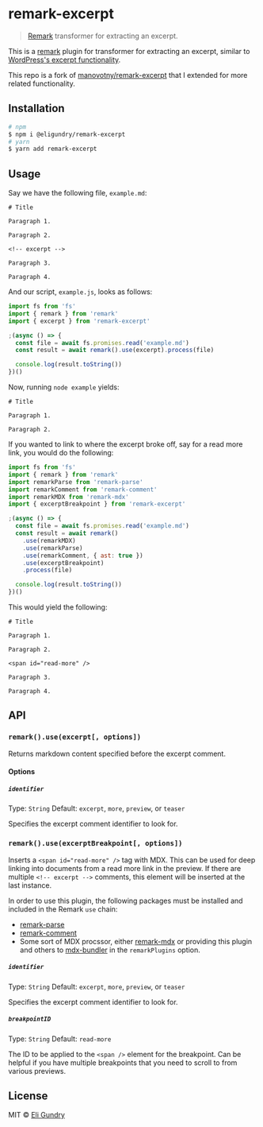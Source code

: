 # remark-excerpt

> [Remark](https://remark.js.org/) transformer for extracting an excerpt.

This is a [remark](https://remark.js.org/) plugin for transformer for extracting an excerpt, similar to [WordPress's excerpt functionality](https://kinsta.com/knowledgebase/wordpress-excerpt/).

This repo is a fork of [manovotny/remark-excerpt](https://github.com/manovotny/remark-excerpt) that I extended for more
related functionality.

## Installation

```bash
# npm
$ npm i @eligundry/remark-excerpt
# yarn
$ yarn add remark-excerpt
```

## Usage

Say we have the following file, `example.md`:

```
# Title

Paragraph 1.

Paragraph 2.

<!-- excerpt -->

Paragraph 3.

Paragraph 4.
```

And our script, `example.js`, looks as follows:

```javascript
import fs from 'fs'
import { remark } from 'remark'
import { excerpt } from 'remark-excerpt'

;(async () => {
  const file = await fs.promises.read('example.md')
  const result = await remark().use(excerpt).process(file)

  console.log(result.toString())
})()
```

Now, running `node example` yields:

```
# Title

Paragraph 1.

Paragraph 2.
```

If you wanted to link to where the excerpt broke off, say for a read more link, you would do the following:

```javascript
import fs from 'fs'
import { remark } from 'remark'
import remarkParse from 'remark-parse'
import remarkComment from 'remark-comment'
import remarkMDX from 'remark-mdx'
import { excerptBreakpoint } from 'remark-excerpt'

;(async () => {
  const file = await fs.promises.read('example.md')
  const result = await remark()
    .use(remarkMDX)
    .use(remarkParse)
    .use(remarkComment, { ast: true })
    .use(excerptBreakpoint)
    .process(file)

  console.log(result.toString())
})()
```

This would yield the following:

```
# Title

Paragraph 1.

Paragraph 2.

<span id="read-more" />

Paragraph 3.

Paragraph 4.
```

## API

### `remark().use(excerpt[, options])`

Returns markdown content specified before the excerpt comment.

#### Options

##### `identifier`

Type: `String`
Default: `excerpt`, `more`, `preview`, or `teaser`

Specifies the excerpt comment identifier to look for.

### `remark().use(excerptBreakpoint[, options])`

Inserts a `<span id="read-more" />` tag with MDX. This can be used for deep linking into documents from a read more link
in the preview. If there are multiple `<!-- excerpt -->` comments, this element will be inserted at the last instance.

In order to use this plugin, the following packages must be installed and included in the Remark `use` chain:

* [remark-parse](https://www.npmjs.com/package/remark-parse)
* [remark-comment](https://www.npmjs.com/package/remark-comment)
* Some sort of MDX procssor, either [remark-mdx](https://github.com/mdx-js/mdx/tree/main/packages/remark-mdx) or
  providing this plugin and others to [mdx-bundler](https://github.com/kentcdodds/mdx-bundler) in the `remarkPlugins`
  option.

##### `identifier`

Type: `String`
Default: `excerpt`, `more`, `preview`, or `teaser`

Specifies the excerpt comment identifier to look for.

##### `breakpointID`

Type: `String`
Default: `read-more`

The ID to be applied to the `<span />` element for the breakpoint. Can be helpful if you have multiple breakpoints that
you need to scroll to from various previews.

## License

MIT © [Eli Gundry](https://eligundry.com)
